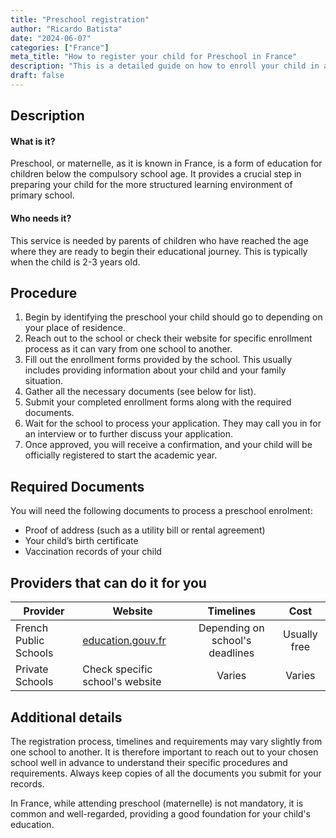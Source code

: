 ```yaml
---
title: "Preschool registration"
author: "Ricardo Batista"
date: "2024-06-07"
categories: ["France"]
meta_title: "How to register your child for Preschool in France"
description: "This is a detailed guide on how to enroll your child in a Preschool in France"
draft: false
---
```


## Description
#### What is it?
Preschool, or maternelle, as it is known in France, is a form of education for children below the compulsory school age. It provides a crucial step in preparing your child for the more structured learning environment of primary school.

#### Who needs it?
This service is needed by parents of children who have reached the age where they are ready to begin their educational journey. This is typically when the child is 2-3 years old. 

## Procedure
1. Begin by identifying the preschool your child should go to depending on your place of residence. 
2. Reach out to the school or check their website for specific enrollment process as it can vary from one school to another.
3. Fill out the enrollment forms provided by the school. This usually includes providing information about your child and your family situation.
4. Gather all the necessary documents (see below for list).
5. Submit your completed enrollment forms along with the required documents.
6. Wait for the school to process your application. They may call you in for an interview or to further discuss your application.
7. Once approved, you will receive a confirmation, and your child will be officially registered to start the academic year.

## Required Documents
You will need the following documents to process a preschool enrolment:

- Proof of address (such as a utility bill or rental agreement)
- Your child’s birth certificate
- Vaccination records of your child


## Providers that can do it for you

| Provider        |     Website     |     Timelines    |       Cost      |
| --------------- | --------------- |  :-------------: | :-------------: |
| French Public Schools      |  [education.gouv.fr](http://www.education.gouv.fr/)       |      Depending on school's deadlines      |        Usually free       |
|Private Schools| Check specific school's website| Varies| Varies|

## Additional details
The registration process, timelines and requirements may vary slightly from one school to another. It is therefore important to reach out to your chosen school well in advance to understand their specific procedures and requirements. Always keep copies of all the documents you submit for your records.

 In France, while attending preschool (maternelle) is not mandatory, it is common and well-regarded, providing a good foundation for your child's education.